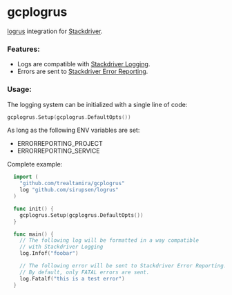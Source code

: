 # gcplogrus

[logrus](https://github.com/sirupsen/logrus) integration for [Stackdriver](https://cloud.google.com/stackdriver/).

### Features:

* Logs are compatible with [Stackdriver Logging](https://cloud.google.com/logging/).
* Errors are sent to [Stackdriver Error Reporting](https://cloud.google.com/error-reporting/).

### Usage: 

The logging system can be initialized with a single line of code:

```go
gcplogrus.Setup(gcplogrus.DefaultOpts())
```

As long as the following ENV variables are set:

* ERRORREPORTING_PROJECT
* ERRORREPORTING_SERVICE

Complete example:

```go
  import (
    "github.com/trealtamira/gcplogrus"
    log "github.com/sirupsen/logrus"
  )

  func init() {
    gcplogrus.Setup(gcplogrus.DefaultOpts())
  }

  func main() {
    // The following log will be formatted in a way compatible
    // with Stackdriver Logging
    log.Infof("foobar")

    // The following error will be sent to Stackdriver Error Reporting.
    // By default, only FATAL errors are sent.
    log.Fatalf("this is a test error")
  }
```
